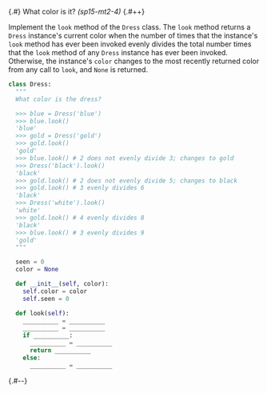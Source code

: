 
{.#} What color is it? *(sp15-mt2-4)*
{.#++}

Implement the `look` method of the `Dress` class. The `look` method returns a `Dress` instance's current color when the number of times that the instance's `look` method has ever been invoked evenly divides the total number times that the `look` method of any `Dress` instance has ever been invoked. Otherwise, the instance's `color` changes to the most recently returned color from any call to `look`, and `None` is returned.

<!-- TODO: The highlighting script needs fixing for the doctest below to be display correctly -->

```py
class Dress:
  """
  What color is the dress?

  >>> blue = Dress('blue')
  >>> blue.look()
  'blue'
  >>> gold = Dress('gold')
  >>> gold.look()
  'gold'
  >>> blue.look() # 2 does not evenly divide 3; changes to gold
  >>> Dress('black').look()
  'black'
  >>> gold.look() # 2 does not evenly divide 5; changes to black
  >>> gold.look() # 3 evenly divides 6
  'black'
  >>> Dress('white').look()
  'white'
  >>> gold.look() # 4 evenly divides 8
  'black'
  >>> blue.look() # 3 evenly divides 9
  'gold'
  """

  seen = 0
  color = None

  def __init__(self, color):
    self.color = color
    self.seen = 0

  def look(self):
    __________ = __________
    __________ = __________
    if __________:
      __________ = __________
      return __________
    else:
      __________ = __________
```

{.#--}
